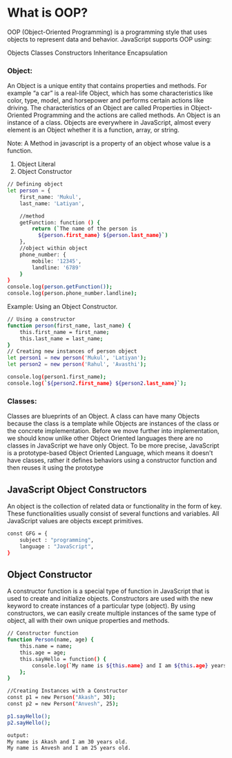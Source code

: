 

# What is OOP?

OOP (Object-Oriented Programming) is a programming style that uses objects to represent data and behavior.
JavaScript supports OOP using:

Objects
Classes
Constructors
Inheritance
Encapsulation


### Object: 
An Object is a unique entity that contains properties and methods. For example “a car” is a real-life Object, which has some characteristics like color, type, model, and horsepower and performs certain actions like driving. The characteristics of an Object are called Properties in Object-Oriented Programming and the actions are called methods. An Object is an instance of a class. Objects are everywhere in JavaScript, almost every element is an Object whether it is a function, array, or string. 

Note: A Method in javascript is a property of an object whose value is a function. 
1. Object Literal
2. Object Constructor
```bash
// Defining object
let person = {
    first_name: 'Mukul',
    last_name: 'Latiyan',

    //method
    getFunction: function () {
        return (`The name of the person is 
          ${person.first_name} ${person.last_name}`)
    },
    //object within object
    phone_number: {
        mobile: '12345',
        landline: '6789'
    }
}
console.log(person.getFunction());
console.log(person.phone_number.landline);


```
Example: Using an Object Constructor.


```bash
// Using a constructor
function person(first_name, last_name) {
    this.first_name = first_name;
    this.last_name = last_name;
}
// Creating new instances of person object
let person1 = new person('Mukul', 'Latiyan');
let person2 = new person('Rahul', 'Avasthi');

console.log(person1.first_name);
console.log(`${person2.first_name} ${person2.last_name}`);

```

### Classes: 
Classes are blueprints of an Object. A class can have many Objects because the class is a template while Objects are instances of the class or the concrete implementation. 
Before we move further into implementation, we should know unlike other Object Oriented languages there are no classes in JavaScript we have only Object. To be more precise, JavaScript is a prototype-based Object Oriented Language, which means it doesn't have classes, rather it defines behaviors using a constructor function and then reuses it using the prototype



## JavaScript Object Constructors
An object is the collection of related data or functionality in the form of key. These functionalities usually consist of several functions and variables. All JavaScript values are objects except primitives. 

```bash
const GFG = {
    subject : "programming",
    language : "JavaScript",
}
```


## Object Constructor
A constructor function is a special type of function in JavaScript that is used to create and initialize objects. Constructors are used with the new keyword to create instances of a particular type (object). By using constructors, we can easily create multiple instances of the same type of object, all with their own unique properties and methods.
```bash
// Constructor function
function Person(name, age) {
    this.name = name;
    this.age = age;
    this.sayHello = function() {
        console.log(`My name is ${this.name} and I am ${this.age} years old.`);
    };
}

//Creating Instances with a Constructor
const p1 = new Person("Akash", 30);
const p2 = new Person("Anvesh", 25);

p1.sayHello();
p2.sayHello();

output:
My name is Akash and I am 30 years old.
My name is Anvesh and I am 25 years old.
```
